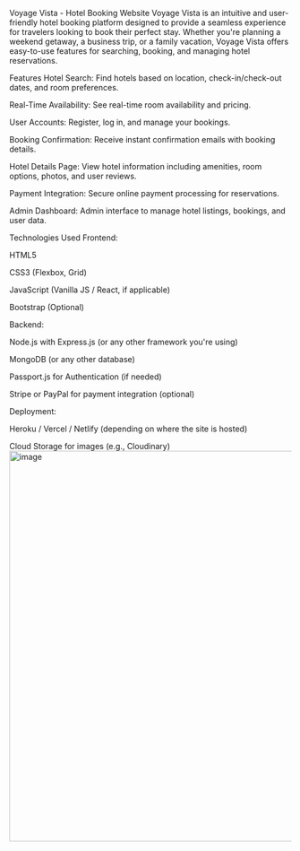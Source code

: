 Voyage Vista - Hotel Booking Website
Voyage Vista is an intuitive and user-friendly hotel booking platform designed to provide a seamless experience for travelers looking to book their perfect stay. Whether you're planning a weekend getaway, a business trip, or a family vacation, Voyage Vista offers easy-to-use features for searching, booking, and managing hotel reservations.

Features
Hotel Search: Find hotels based on location, check-in/check-out dates, and room preferences.

Real-Time Availability: See real-time room availability and pricing.

User Accounts: Register, log in, and manage your bookings.

Booking Confirmation: Receive instant confirmation emails with booking details.

Hotel Details Page: View hotel information including amenities, room options, photos, and user reviews.

Payment Integration: Secure online payment processing for reservations.

Admin Dashboard: Admin interface to manage hotel listings, bookings, and user data.

Technologies Used
Frontend:

HTML5

CSS3 (Flexbox, Grid)

JavaScript (Vanilla JS / React, if applicable)

Bootstrap (Optional)

Backend:

Node.js with Express.js (or any other framework you're using)

MongoDB (or any other database)

Passport.js for Authentication (if needed)

Stripe or PayPal for payment integration (optional)

Deployment:

Heroku / Vercel / Netlify (depending on where the site is hosted)

Cloud Storage for images (e.g., Cloudinary)
<img width="1454" height="697" alt="image" src="https://github.com/user-attachments/assets/ca624361-ab8b-4e18-b4fa-56de3b15e5f9" />
